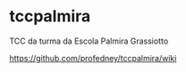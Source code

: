 # tccpalmira
TCC da turma da Escola Palmira Grassiotto

https://github.com/profedney/tccpalmira/wiki
